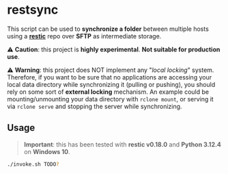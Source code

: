 # restsync

This script can be used to **synchronize a folder** between multiple hosts using a **[restic](https://restic.net/)** repo over **SFTP** as intermediate storage.

:warning: **Caution**: this project is **highly experimental**. **Not suitable for production use**.

:warning: **Warning**: this project does NOT implement any "_local locking_" system. Therefore, if you want to be sure that no applications are accessing your local data directory while synchronizing it (pulling or pushing), you should rely on some sort of **external locking** mechanism. An example could be mounting/unmounting your data directory with `rclone mount`, or serving it via `rclone serve` and stopping the server while synchronizing.

## Usage

> **Important**: this has been tested with **restic v0.18.0** and **Python 3.12.4** on **Windows 10**.

```bash
./invoke.sh TODO?
```
